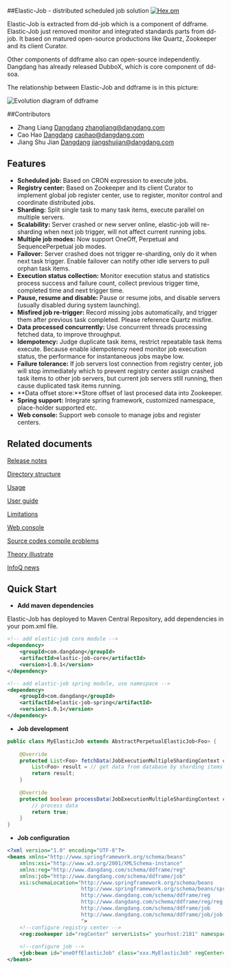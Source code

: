 ##Elastic-Job - distributed scheduled job solution
[![Hex.pm](http://dangdangdotcom.github.io/elastic-job/images/license.svg)](http://www.apache.org/licenses/LICENSE-2.0.html)

  Elastic-Job is extracted from dd-job which is a component of ddframe. Elastic-Job just removed monitor and integrated standards parts from dd-job. It based on matured open-source productions like Quartz, Zookeeper and its client Curator.
  
  Other components of ddframe also can open-source independently. Dangdang has already released DubboX, which is core component of dd-soa.
  
  The relationship between Elastic-Job and ddframe is in this picture:
  
  ![Evolution diagram of ddframe](http://static.oschina.net/uploads/space/2015/0915/181703_2fxp_719192.jpg)

##Contributors
* Zhang Liang [Dangdang](http://www.dangdang.com/) zhangliang@dangdang.com
* Cao Hao [Dangdang](http://www.dangdang.com/) caohao@dangdang.com
* Jiang Shu Jian [Dangdang](http://www.dangdang.com/) jiangshujian@dangdang.com

## Features

* **Scheduled job:** Based on CRON expression to execute jobs.
* **Registry center:** Based on Zookeeper and its client Curator to implement global job register center, use to register, monitor control and coordinate distributed jobs.
* **Sharding:** Split single task to many task items, execute parallel on multiple servers.
* **Scalability:** Server crashed or new server online, elastic-job will re-sharding when next job trigger, will not affect current running jobs.
* **Multiple job modes:** Now support OneOff, Perpetual and SequencePerpetual job modes.
* **Failover:** Server crashed does not trigger re-sharding, only do it when next task trigger. Enable failover can notify other idle servers to pull orphan task items.
* **Execution status collection:** Monitor execution status and statistics process success and failure count, collect previous trigger time, completed time and next trigger time.
* **Pause, resume and disable:** Pause or resume jobs, and disable servers (usually disabled during system launching).
* **Misfired job re-trigger:** Record missing jobs automatically, and trigger them after previous task completed. Please reference Quartz misfire.
* **Data processed concurrently:** Use concurrent threads processing fetched data, to improve throughput.
* **Idempotency:** Judge duplicate task items, restrict repeatable task items execute. Because enable idempotency need monitor job execution status, the performance for instantaneous jobs maybe low.
* **Failure tolerance:** If job servers lost connection from registry center, job will stop immediately which to prevent registry center assign crashed task items to other job servers, but current job servers still running, then cause duplicated task items running.
* **Data offset store:**Store offset of last procesed data into Zookeeper.
* **Spring support:** Integrate spring framework, customized namespace, place-holder supported etc.
* **Web console:** Support web console to manage jobs and register centers.

## Related documents

[Release notes](http://dangdangdotcom.github.io/elastic-job/releaseNotes_en.html)

[Directory structure](http://dangdangdotcom.github.io/elastic-job/directoryStructure_en.html)

[Usage](http://dangdangdotcom.github.io/elastic-job/usage_en.html)

[User guide](http://dangdangdotcom.github.io/elastic-job/userGuide_en.html)

[Limitations](http://dangdangdotcom.github.io/elastic-job/limitations_en.html)

[Web console](http://dangdangdotcom.github.io/elastic-job/webConsole_en.html)

[Source codes compile problems](http://dangdangdotcom.github.io/elastic-job/sourceCodeGuide_en.html)

[Theory illustrate](http://dangdangdotcom.github.io/elastic-job/theory_en.html)

[InfoQ news](http://www.infoq.com/cn/news/2015/09/dangdang-elastic-job)

## Quick Start

* **Add maven dependencies**

Elastic-Job has deployed to Maven Central Repository, add dependencies in your pom.xml file.

```xml
<!-- add elastic-job core module -->
<dependency>
    <groupId>com.dangdang</groupId>
    <artifactId>elastic-job-core</artifactId>
    <version>1.0.1</version>
</dependency>

<!-- add elastic-job spring module, use namespace -->
<dependency>
    <groupId>com.dangdang</groupId>
    <artifactId>elastic-job-spring</artifactId>
    <version>1.0.1</version>
</dependency>
```
* **Job development**

```java
public class MyElasticJob extends AbstractPerpetualElasticJob<Foo> {
    
    @Override
    protected List<Foo> fetchData(JobExecutionMultipleShardingContext context) {
        List<Foo> result = // get data from database by sharding items
        return result;
    }
    
    @Override
    protected boolean processData(JobExecutionMultipleShardingContext context, Foo data) {
        // process data
        return true;
    }
}
```

* **Job configuration**

```xml
<?xml version="1.0" encoding="UTF-8"?>
<beans xmlns="http://www.springframework.org/schema/beans"
    xmlns:xsi="http://www.w3.org/2001/XMLSchema-instance"
    xmlns:reg="http://www.dangdang.com/schema/ddframe/reg" 
    xmlns:job="http://www.dangdang.com/schema/ddframe/job" 
    xsi:schemaLocation="http://www.springframework.org/schema/beans 
                        http://www.springframework.org/schema/beans/spring-beans.xsd 
                        http://www.dangdang.com/schema/ddframe/reg 
                        http://www.dangdang.com/schema/ddframe/reg/reg.xsd 
                        http://www.dangdang.com/schema/ddframe/job 
                        http://www.dangdang.com/schema/ddframe/job/job.xsd 
                        ">
    <!--configure registry center -->
    <reg:zookeeper id="regCenter" serverLists=" yourhost:2181" namespace="dd-job" baseSleepTimeMilliseconds="1000" maxSleepTimeMilliseconds="3000" maxRetries="3" />
    
    <!--configure job -->
    <job:bean id="oneOffElasticJob" class="xxx.MyElasticJob" regCenter="regCenter" cron="0/10 * * * * ?"   shardingTotalCount="3" shardingItemParameters="0=A,1=B,2=C" />
</beans>
```

